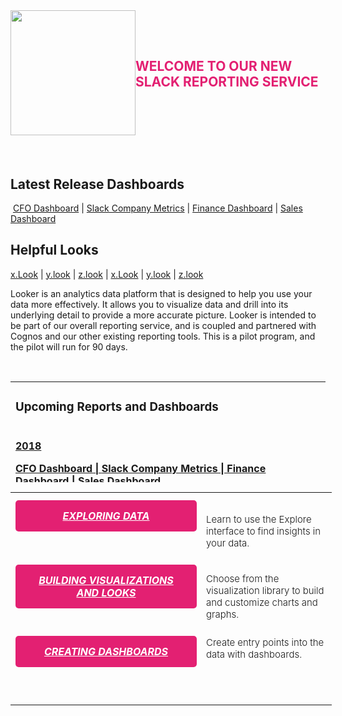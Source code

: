 <div style="float: left;"><img src="http://image.email.slack-core.com/lib/fe5915707c610c78741d/m/1/a07a2b55-c5a6-46a8-9db7-fbd197bd329b.jpg" height="200" border="0" /></div>
<p><br /><br /></p>
<h2 style="text-transform: uppercase; color: #e32072;">Welcome to our New Slack Reporting Service</h2>
<h2>&nbsp;</h2>
<h2>&nbsp;</h2>
<h2>Latest Release Dashboards</h2>
<p>&nbsp;<a href="?">CFO Dashboard</a> | <a href="?">Slack Company Metrics</a> | <a href="?">Finance Dashboard</a> | <a href="?">Sales Dashboard</a>&nbsp;</p>
<h2>Helpful Looks&nbsp;</h2>
<p><a href="?">x.Look</a>&nbsp;| <a href="?">y.look</a>&nbsp;| <a href="?">z.look</a> | <a href="?">x.Look</a>&nbsp;| <a href="?">y.look</a>&nbsp;| <a href="?">z.look</a></p>
<p>Looker is an analytics data platform that is designed to help you use your data more effectively. It allows you to visualize data and drill into its underlying detail to provide a more accurate picture. Looker is intended to be part of our overall reporting service, and is coupled and partnered with Cognos and our other existing reporting tools. This is a pilot program, and the pilot will run for 90 days.&nbsp;&nbsp;</p>
<p>&nbsp;</p>
<table style="height: 161px; width: 100%;">
<tbody>
<tr>
<td style="width: 801px;">
<h3>Upcoming Reports and Dashboards</h3>
</td>
</tr>
<tr style="height: 96px;">
<td style="width: 801px; height: 96px;">
<p><u><strong>2018 </strong></u></p>
<p><u><strong><a href="?">CFO Dashboard</a> | <a href="?">Slack Company Metrics</a> | <a href="?">Finance Dashboard</a> | <a href="?">Sales Dashboard</a></strong></u></p>
</td>
</tr>
</tbody>
</table>
<table style="border: none; height: 542px; width: 820px;">
<tbody>
<tr>
<td style="border: none; width: 498px; padding-bottom: 40px; text-align: center;">
<div style="float: left; width: 100%;">
<h5 style="float: left; padding: 15px 25px; background-color: #e32072; border-radius: 5px; width: 240px; margin: 10px 15px 20px 0; text-align: center;"><a style="color: #fff; text-transform: uppercase;" href="https://looker.com/guide/getting-started" target="_blank" rel="noopener">EXPLORING DATA</a></h5>
<br />
<div style="text-align: left; font-size: 15px;">
<p style="font-weight: 300; margin-top: 11px;">Learn to use the Explore interface to find insights in your data.</p>
</div>
</div>
<div style="float: left; width: 100%;">
<h5 style="float: left; padding: 15px 25px; background-color: #e32072; border-radius: 5px; width: 240px; margin: 10px 15px 20px 0; text-align: center;"><a style="color: #fff; text-transform: uppercase;" href="https://looker.com/guide/getting-started" target="_blank" rel="noopener">BUILDING VISUALIZATIONS AND LOOKS</a></h5>
<div style="text-align: left; font-size: 15px;">
<p style="font-weight: 300; margin-top: 23px;">Choose from the visualization library to build and customize charts and graphs.</p>
</div>
</div>
<div style="float: left; width: 100%;">
<h5 style="float: left; padding: 15px 25px; background-color: #e32072; border-radius: 5px; width: 240px; margin: 10px 15px 20px 0; text-align: center;"><a style="color: #fff; text-transform: uppercase;" href="https://looker.com/guide/getting-started" target="_blank" rel="noopener">CREATING DASHBOARDS</a></h5>
<div style="text-align: left; font-size: 15px;">
<p style="font-weight: 300; margin-top: 11px;">Create entry points into the data with dashboards.</p>
</div>
</div>
</td>
</tr>
</tbody>
</table>
